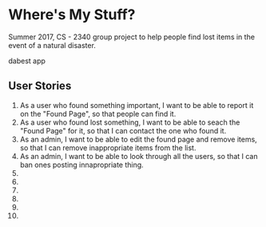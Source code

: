 # Where's My Stuff?

Summer 2017, CS - 2340 group project to help people find lost items in the event of a natural disaster.

dabest app

## User Stories
1. As a user who found something important, I want to be able to report it on the "Found Page", so that people can find it.
2. As a user who found lost something, I want to be able to seach the "Found Page" for it, so that I can contact the one who found it. 
3. As an admin, I want to be able to edit the found page and remove items, so that I can remove inappropriate items from the list.
4. As an admin, I want to be able to look through all the users, so that I can ban ones posting innapropriate thing.
5. 
6.
7.
8.
9.
10.
